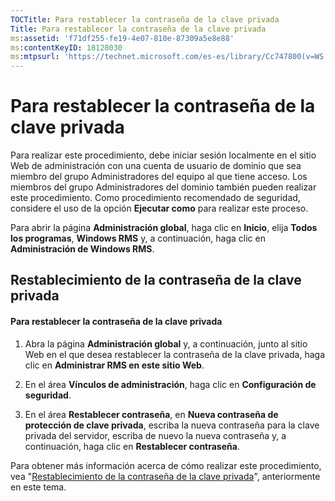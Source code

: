 ```yaml
---
TOCTitle: Para restablecer la contraseña de la clave privada
Title: Para restablecer la contraseña de la clave privada
ms:assetid: 'f71df255-fe19-4e07-810e-87309a5e8e88'
ms:contentKeyID: 18128030
ms:mtpsurl: 'https://technet.microsoft.com/es-es/library/Cc747800(v=WS.10)'
---
```


Para restablecer la contraseña de la clave privada
==================================================

Para realizar este procedimiento, debe iniciar sesión localmente en el sitio Web de administración con una cuenta de usuario de dominio que sea miembro del grupo Administradores del equipo al que tiene acceso. Los miembros del grupo Administradores del dominio también pueden realizar este procedimiento. Como procedimiento recomendado de seguridad, considere el uso de la opción **Ejecutar como** para realizar este proceso.

Para abrir la página **Administración global**, haga clic en **Inicio**, elija **Todos los programas**, **Windows RMS** y, a continuación, haga clic en **Administración de Windows RMS**.

Restablecimiento de la contraseña de la clave privada
-----------------------------------------------------

#### Para restablecer la contraseña de la clave privada

1.  Abra la página **Administración global** y, a continuación, junto al sitio Web en el que desea restablecer la contraseña de la clave privada, haga clic en **Administrar RMS en este sitio Web**.

2.  En el área **Vínculos de administración**, haga clic en **Configuración de seguridad**.

3.  En el área **Restablecer contraseña**, en **Nueva contraseña de protección de clave privada**, escriba la nueva contraseña para la clave privada del servidor, escriba de nuevo la nueva contraseña y, a continuación, haga clic en **Restablecer contraseña**.

Para obtener más información acerca de cómo realizar este procedimiento, vea "[Restablecimiento de la contraseña de la clave privada](https://technet.microsoft.com/ceba927e-a7fd-4b06-bb70-5e5d9d6d099c)", anteriormente en este tema.
